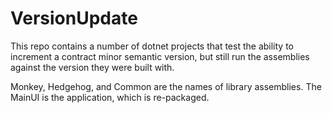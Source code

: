 # VersionUpdate
This repo contains a number of dotnet projects that test the ability to increment a contract minor semantic version, but still run the assemblies against the version they were built with.

Monkey, Hedgehog, and Common are the names of library assemblies.  The MainUI is the application, which is re-packaged.

